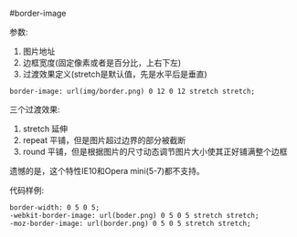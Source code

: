 #border-image

参数:

1. 图片地址
2. 边框宽度(固定像素或者是百分比，上右下左)
3. 过渡效果定义(stretch是默认值，先是水平后是垂直)

```
border-image: url(img/border.png) 0 12 0 12 stretch stretch;
```

三个过渡效果:

1. stretch 延伸
2. repeat 平铺，但是图片超过边界的部分被截断
3. round 平铺，但是根据图片的尺寸动态调节图片大小使其正好铺满整个边框

遗憾的是，这个特性IE10和Opera mini(5-7)都不支持。

代码样例:

```
border-width: 0 5 0 5;
-webkit-border-image: url(boder.png) 0 5 0 5 stretch stretch;
-moz-border-image: url(border.png) 0 5 0 5 stretch stretch;

```